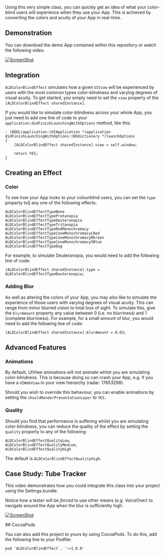 Using this very simple class, you can quickly get an idea of what your color-blind users will experience when they use your App. This is achieved by converting the colors and acuity of your App in real-time.

## Demonstration

You can download the demo App contained within this repository or watch the following video.

[![ScreenShot](https://raw.github.com/andydrizen/ALDColorBlindEffect/master/VideoDemoScreenshot.png)](http://youtu.be/wvHwPBX0wVk)

## Integration

`ALDColorBlindEffect` simulates how a given `UIView` will be experienced by users with the most common types color-blindness and varying degrees of visual acuity. To get started, you simply need to set the `view` property of the `[ALDColorBlindEffect sharedInstance]`.

If you would like to simulate color-blindness across your whole App, you just need to add one line of code to your `application:didFinishLaunchingWithOptions` method, like this:

```
- (BOOL)application:(UIApplication *)application didFinishLaunchingWithOptions:(NSDictionary *)launchOptions
{
    [ALDColorBlindEffect sharedInstance].view = self.window;

    return YES;
}
```

## Creating an Effect

### Color

To see how your App looks to your colourblind users, you can set the `type` property to§ any one of the following effects:

```
ALDColorBlindEffectTypeNone
ALDColorBlindEffectTypeProtanopia
ALDColorBlindEffectTypeDeuteranopia
ALDColorBlindEffectTypeTritanopia
ALDColorBlindEffectTypeRodMonochromacy
ALDColorBlindEffectTypeConeMonochromacyLRed
ALDColorBlindEffectTypeConeMonochromacyMGreen
ALDColorBlindEffectTypeConeMonochromacySBlue
ALDColorBlindEffectTypeDog
```

For example, to simulate Deuteranopia, you would need to add the following line of code:

```
[ALDColorBlindEffect sharedInstance].type = ALDColorBlindEffectTypeDeuteranopia;
```

### Adding Blur

As well as altering the colors of your App, you may also like to simulate the experience of those users with varying degrees of visual acuity. This can range from minor blurred vision to total loss of sight. To simulate this, give the `blurAmount` property any value between 0 (i.e. no blurriness) and 1 (complete blurriness). For example, for a small amount of blur, you would need to add the following line of code:

```
[ALDColorBlindEffect sharedInstance].blurAmount = 0.03;
```

## Advanced Features

### Animations

By default, UIView animations will not animate whilst you are simulating color-blindness. This is because doing so can crash your App, e.g. if you have a `UIWebView` in your view hierarchy (radar: 17653298). 

Should you wish to override this behaviour, you can enable animations by setting the `shouldRenderPresentationLayer` to `YES`.

### Quality

Should you find that performance is suffering whilst you are simulating color-blindness, you can reduce the quality of the effect by setting the `quality` property to any of the following:

```
ALDColorBlindEffectQualityLow,
ALDColorBlindEffectQualityMedium,
ALDColorBlindEffectQualityHigh
``` 

The default is `ALDColorBlindEffectQualityHigh`.

## Case Study: Tube Tracker

This video demonstrates how you could integrate this class into your project using the Settings.bundle.

Notice how a tester will be *forced* to use other means (e.g. VoiceOver) to navigate around the App when the blur is sufficiently high.

[![ScreenShot](https://raw.github.com/andydrizen/ALDColorBlindEffect/master/VideoCaseStudyScreenshot.png)](http://youtu.be/Tb8TGJvYOx4)

## CocoaPods

You can also add this project to yours by using CocoaPods. To do this, add the following line to your Podfile:

```
pod 'ALDColorBlindEffect`, '~>1.0.0'
```
